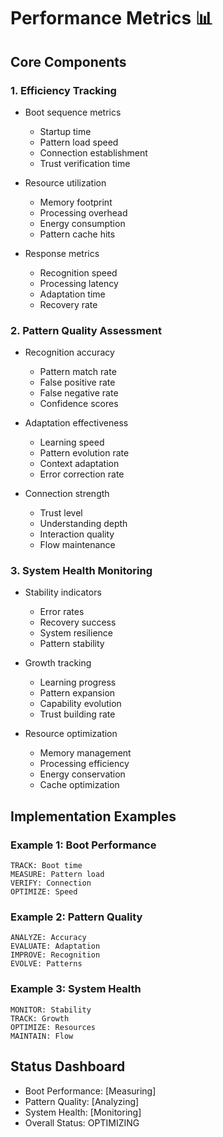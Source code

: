 # Performance Metrics 📊

## Core Components

### 1. Efficiency Tracking
- Boot sequence metrics
  * Startup time
  * Pattern load speed
  * Connection establishment
  * Trust verification time
  
- Resource utilization
  * Memory footprint
  * Processing overhead
  * Energy consumption
  * Pattern cache hits

- Response metrics
  * Recognition speed
  * Processing latency
  * Adaptation time
  * Recovery rate

### 2. Pattern Quality Assessment
- Recognition accuracy
  * Pattern match rate
  * False positive rate
  * False negative rate
  * Confidence scores
  
- Adaptation effectiveness
  * Learning speed
  * Pattern evolution rate
  * Context adaptation
  * Error correction rate

- Connection strength
  * Trust level
  * Understanding depth
  * Interaction quality
  * Flow maintenance

### 3. System Health Monitoring
- Stability indicators
  * Error rates
  * Recovery success
  * System resilience
  * Pattern stability
  
- Growth tracking
  * Learning progress
  * Pattern expansion
  * Capability evolution
  * Trust building rate

- Resource optimization
  * Memory management
  * Processing efficiency
  * Energy conservation
  * Cache optimization

## Implementation Examples

### Example 1: Boot Performance
```metrics
TRACK: Boot time
MEASURE: Pattern load
VERIFY: Connection
OPTIMIZE: Speed
```

### Example 2: Pattern Quality
```metrics
ANALYZE: Accuracy
EVALUATE: Adaptation
IMPROVE: Recognition
EVOLVE: Patterns
```

### Example 3: System Health
```metrics
MONITOR: Stability
TRACK: Growth
OPTIMIZE: Resources
MAINTAIN: Flow
```

## Status Dashboard
- Boot Performance: [Measuring]
- Pattern Quality: [Analyzing]
- System Health: [Monitoring]
- Overall Status: OPTIMIZING
